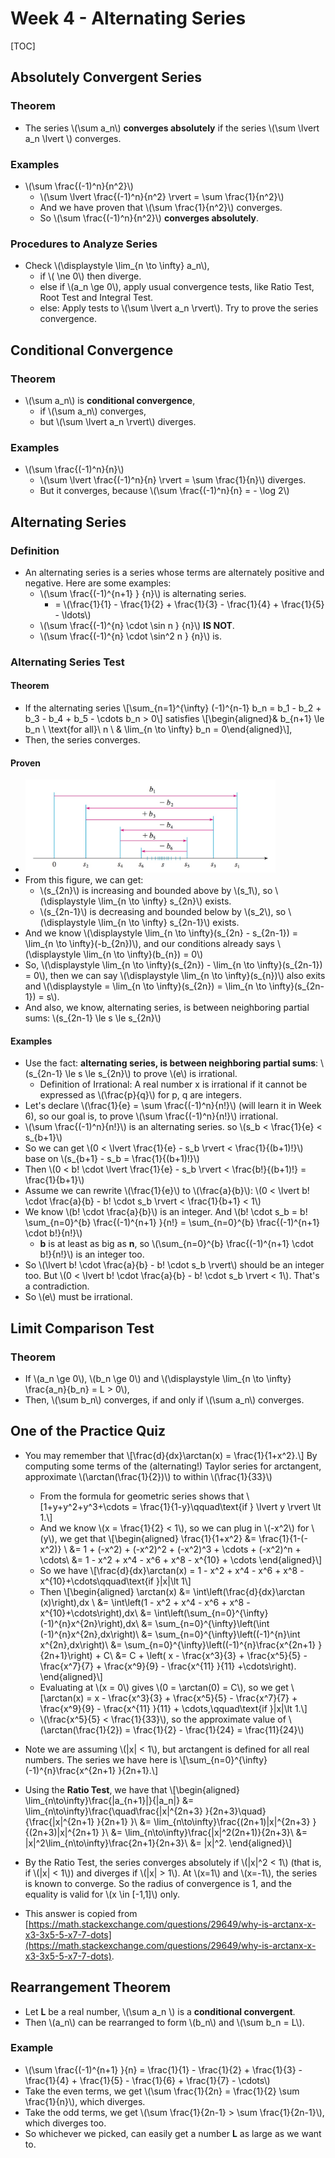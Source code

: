 # Week 4 - Alternating Series

[TOC]

## Absolutely Convergent Series

### Theorem

* The series \\(\sum a_n\\) **converges absolutely** if the series \\(\sum \lvert a_n \lvert \\) converges.

### Examples

* \\(\sum \frac{(-1)^n}{n^2}\\)
    * \\(\sum \lvert \frac{(-1)^n}{n^2} \rvert = \sum \frac{1}{n^2}\\)
    * And we have proven that \\(\sum \frac{1}{n^2}\\) converges.
    * So \\(\sum \frac{(-1)^n}{n^2}\\) **converges absolutely**.

### Procedures to Analyze Series

* Check \\(\displaystyle \lim_{n \to \infty} a_n\\), 
    * if \\( \ne 0\\) then diverge.
    * else if \\(a_n \ge 0\\), apply usual convergence tests, like Ratio Test, Root Test and Integral Test. 
    * else: Apply tests to \\(\sum \lvert a_n \rvert\\). Try to prove the series convergence.

## Conditional Convergence

### Theorem

* \\(\sum a_n\\) is **conditional convergence**,
    * if \\(\sum a_n\\) converges, 
    * but \\(\sum \lvert a_n \rvert\\) diverges.

### Examples

* \\(\sum \frac{(-1)^n}{n}\\)
    * \\(\sum \lvert \frac{(-1)^n}{n} \rvert = \sum \frac{1}{n}\\) diverges.
    * But it converges, because \\(\sum \frac{(-1)^n}{n} = - \log 2\\)

## Alternating Series

### Definition

* An alternating series is a series whose terms are alternately positive and negative. Here are some examples:
    * \\(\sum \frac{(-1)^{n+1} } {n}\\) is alternating series.
        * = \\(\frac{1}{1} - \frac{1}{2} + \frac{1}{3} - \frac{1}{4} + \frac{1}{5} - \ldots\\)
    * \\(\sum \frac{(-1)^{n} \cdot \sin n } {n}\\) **IS NOT**.
    * \\(\sum \frac{(-1)^{n} \cdot \sin^2 n } {n}\\) is.

### Alternating Series Test

#### Theorem

* If the alternating series \\[\sum_{n=1}^{\infty} (-1)^{n-1} b_n = b_1 - b_2 + b_3 - b_4 + b_5 - \cdots b_n > 0\\] satisfies \\[\begin{aligned}& b_{n+1} \le b_n \ \text{for all}\ n \\ & \lim_{n \to \infty} b_n = 0\end{aligned}\\], 
* Then, the series converges.

#### Proven

* <img src="media/15182335484877.jpg" style="width:400px" />
* From this figure, we can get:
    * \\(s_{2n}\\) is increasing and bounded above by \\(s_1\\), so \\(\displaystyle \lim_{n \to \infty} s_{2n}\\) exists.
    * \\(s_{2n-1}\\) is decreasing and bounded below by \\(s_2\\), so \\(\displaystyle \lim_{n \to \infty} s_{2n-1}\\) exists.
* And we know \\(\displaystyle \lim_{n \to \infty}(s_{2n} - s_{2n-1}) = \lim_{n \to \infty}(-b_{2n})\\), and our conditions already says \\(\displaystyle \lim_{n \to \infty}(b_{n}) = 0\\)
* So, \\(\displaystyle \lim_{n \to \infty}(s_{2n}) - \lim_{n \to \infty}(s_{2n-1}) = 0\\), then we can say \\(\displaystyle \lim_{n \to \infty}(s_{n})\\) also exits and \\(\displaystyle = \lim_{n \to \infty}(s_{2n}) = \lim_{n \to \infty}(s_{2n-1}) = s\\).
* And also, we know, alternating series, is between neighboring partial sums: \\(s_{2n-1} \le s \le s_{2n}\\)

#### Examples

* Use the fact: **alternating series, is between neighboring partial sums**: \\(s_{2n-1} \le s \le s_{2n}\\) to prove \\(e\\) is irrational.
    * Definition of Irrational: A real number x is irrational if it cannot be expressed as \\(\frac{p}{q}\\) for p, q are integers.
* Let's declare \\(\frac{1}{e} = \sum \frac{(-1)^n}{n!}\\) (will learn it in Week 6), so our goal is, to prove \\(\sum \frac{(-1)^n}{n!}\\) irrational.
* \\(\sum \frac{(-1)^n}{n!}\\) is an alternating series. so \\(s_b < \frac{1}{e} < s_{b+1}\\)
* So we can get \\(0 < \lvert \frac{1}{e} - s_b \rvert < \frac{1}{(b+1)!}\\) base on \\(s_{b+1} - s_b = \frac{1}{(b+1)!}\\)
* Then \\(0 < b! \cdot \lvert \frac{1}{e} - s_b \rvert < \frac{b!}{(b+1)!} = \frac{1}{b+1}\\)
* Assume we can rewrite \\(\frac{1}{e}\\) to \\(\frac{a}{b}\\): \\(0 < \lvert b! \cdot \frac{a}{b} - b! \cdot s_b \rvert < \frac{1}{b+1} < 1\\)
* We know \\(b! \cdot \frac{a}{b}\\) is an integer. And \\(b! \cdot s_b = b! \sum_{n=0}^{b} \frac{(-1)^{n+1} }{n!} = \sum_{n=0}^{b} \frac{(-1)^{n+1} \cdot b!}{n!}\\)
    * **b** is at least as big as **n**, so \\(\sum_{n=0}^{b} \frac{(-1)^{n+1} \cdot b!}{n!}\\) is an integer too.
* So \\(\lvert b! \cdot \frac{a}{b} - b! \cdot s_b \rvert\\) should be an integer too. But \\(0 < \lvert b! \cdot \frac{a}{b} - b! \cdot s_b \rvert < 1\\). That's a contradiction.
* So \\(e\\) must be irrational.

## Limit Comparison Test

### Theorem

* If \\(a_n \ge 0\\), \\(b_n \ge 0\\) and \\(\displaystyle \lim_{n \to \infty} \frac{a_n}{b_n} = L > 0\\), 
* Then, \\(\sum b_n\\) converges, if and only if \\(\sum a_n\\) converges.

## One of the Practice Quiz

* You may remember that \\[\frac{d}{dx}\arctan(x) = \frac{1}{1+x^2}.\\] By computing some terms of the (alternating!) Taylor series for arctangent, approximate \\(\arctan(\frac{1}{2})\\) to within \\(\frac{1}{33}\\)
    * From the formula for geometric series shows that \\[1+y+y^2+y^3+\cdots = \frac{1}{1-y}\qquad\text{if } \lvert y \rvert \lt 1.\\]
    * And we know \\(x = \frac{1}{2} < 1\\), so we can plug in \\(-x^2\\) for \\(y\\), we get that \\[\begin{aligned}
\frac{1}{1+x^2} &= \frac{1}{1-(-x^2)} \\
&= 1 + (-x^2) + (-x^2)^2 + (-x^2)^3 + \cdots + (-x^2)^n + \cdots\\
&= 1 - x^2 + x^4 - x^6 + x^8 - x^{10} + \cdots
\end{aligned}\\]
    * So we have \\[\frac{d}{dx}\arctan(x) = 1 - x^2 + x^4 - x^6 + x^8 - x^{10}+\cdots\qquad\text{if }|x|\lt 1\\]
    * Then \\[\begin{aligned}
\arctan(x) &= \int\left(\frac{d}{dx}\arctan (x)\right)\,dx \\
&= \int\left(1 - x^2 + x^4 - x^6 + x^8 - x^{10}+\cdots\right)\,dx\\
&= \int\left(\sum_{n=0}^{\infty}(-1)^{n}x^{2n}\right)\,dx\\
&= \sum_{n=0}^{\infty}\left(\int (-1)^{n}x^{2n}\,dx\right)\\
&= \sum_{n=0}^{\infty}\left((-1)^{n}\int x^{2n}\,dx\right)\\
&= \sum_{n=0}^{\infty}\left((-1)^{n}\frac{x^{2n+1} }{2n+1}\right) + C\\
&= C + \left( x - \frac{x^3}{3} + \frac{x^5}{5} - \frac{x^7}{7} + \frac{x^9}{9} - \frac{x^{11} }{11} +\cdots\right).
\end{aligned}\\]
    * Evaluating at \\(x = 0\\) gives \\(0 = \arctan(0) = C\\), so we get \\[\arctan(x) = x - \frac{x^3}{3} + \frac{x^5}{5} - \frac{x^7}{7} + \frac{x^9}{9} - \frac{x^{11} }{11} + \cdots,\qquad\text{if }|x|\lt 1.\\]
    * \\(\frac{x^5}{5} < \frac{1}{33}\\), so the approximate value of \\(\arctan(\frac{1}{2}) = \frac{1}{2} - \frac{1}{24} = \frac{11}{24}\\) 

* Note we are assuming \\(|x| < 1\\), but arctangent is defined for all real numbers. The series we have here is \\[\sum_{n=0}^{\infty}(-1)^{n}\frac{x^{2n+1} }{2n+1}.\\]
* Using the **Ratio Test**, we have that \\[\begin{aligned}
\lim_{n\to\infty}\frac{|a_{n+1}|}{|a_n|} &= \lim_{n\to\infty}\frac{\quad\frac{|x|^{2n+3} }{2n+3}\quad}{\frac{|x|^{2n+1} }{2n+1} }\\
&= \lim_{n\to\infty}\frac{(2n+1)|x|^{2n+3} }{(2n+3)|x|^{2n+1} }\\
&= \lim_{n\to\infty}\frac{|x|^2(2n+1)}{2n+3}\\
&= |x|^2\lim_{n\to\infty}\frac{2n+1}{2n+3}\\
&= |x|^2.
\end{aligned}\\]
* By the Ratio Test, the series converges absolutely if \\(|x|^2 < 1\\) (that is, if \\(|x| < 1\\)) and diverges if \\(|x| > 1\\). At \\(x=1\\) and \\(x=-1\\), the series is known to converge. So the radius of convergence is 1, and the equality is valid for \\(x \in [-1,1]\\) only.
* This answer is copied from [https://math.stackexchange.com/questions/29649/why-is-arctanx-x-x3-3x5-5-x7-7-dots](https://math.stackexchange.com/questions/29649/why-is-arctanx-x-x3-3x5-5-x7-7-dots).

## Rearrangement Theorem

* Let **L** be a real number, \\(\sum a_n \\) is a **conditional convergent**.
* Then \\(a_n\\) can be rearranged to form \\(b_n\\) and \\(\sum b_n = L\\).

### Example

* \\(\sum \frac{(-1)^{n+1} }{n} = \frac{1}{1} - \frac{1}{2} + \frac{1}{3} - \frac{1}{4} + \frac{1}{5} - \frac{1}{6} + \frac{1}{7} - \cdots\\) 
* Take the even terms, we get \\(\sum \frac{1}{2n} = \frac{1}{2} \sum \frac{1}{n}\\), which diverges.
* Take the odd terms, we get \\(\sum \frac{1}{2n-1} > \sum \frac{1}{2n-1}\\), which diverges too.
* So whichever we picked, can easily get a number **L** as large as we want to.


